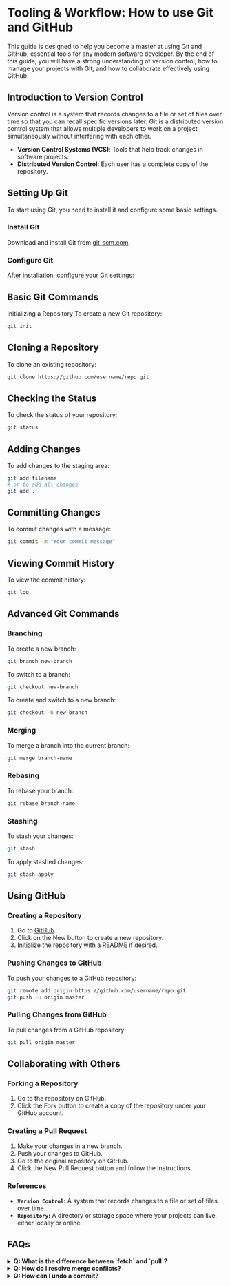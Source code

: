 # Tooling & Workflow: How to use Git and GitHub

This guide is designed to help you become a master at using Git and GitHub, essential tools for any modern software developer. By the end of this guide, you will have a strong understanding of version control, how to manage your projects with Git, and how to collaborate effectively using GitHub.


## Introduction to Version Control
Version control is a system that records changes to a file or set of files over time so that you can recall specific versions later. Git is a distributed version control system that allows multiple developers to work on a project simultaneously without interfering with each other.

<div class="note">
  <ul>
    <li><strong>Version Control Systems (VCS)</strong>: Tools that help track changes in software projects.</li>
    <li><strong>Distributed Version Control</strong>: Each user has a complete copy of the repository.</li>
  </ul>
</div>

## Setting Up Git
To start using Git, you need to install it and configure some basic settings.

### Install Git
Download and install Git from [git-scm.com](https://git-scm.com/).

### Configure Git
After installation, configure your Git settings:

## Basic Git Commands
Initializing a Repository
To create a new Git repository:

```bash
git init
```

## Cloning a Repository
To clone an existing repository:

```bash
git clone https://github.com/username/repo.git
```

## Checking the Status
To check the status of your repository:
```bash
git status
```

## Adding Changes
To add changes to the staging area:
```bash
git add filename
# or to add all changes
git add .
```


## Committing Changes
To commit changes with a message:

```bash
git commit -m "Your commit message"
```

## Viewing Commit History
To view the commit history:
```bash
git log
```

## Advanced Git Commands
### Branching
To create a new branch:
```bash
git branch new-branch
```
To switch to a branch:
```bash
git checkout new-branch
```
To create and switch to a new branch:
```bash
git checkout -b new-branch
```

### Merging
To merge a branch into the current branch:
```bash
git merge branch-name
```
### Rebasing
To rebase your branch:
```bash
git rebase branch-name
```

### Stashing
To stash your changes:
```bash
git stash
```
To apply stashed changes:
```bash
git stash apply
```

## Using GitHub
### Creating a Repository
1. Go to [GitHub](https://www.github.com).
2. Click on the New button to create a new repository.
3. Initialize the repository with a README if desired.
### Pushing Changes to GitHub
To push your changes to a GitHub repository:
```bash
git remote add origin https://github.com/username/repo.git
git push -u origin master
```

### Pulling Changes from GitHub
To pull changes from a GitHub repository:
```bash
git pull origin master
```


## Collaborating with Others
### Forking a Repository
1. Go to the repository on GitHub.
2. Click the Fork button to create a copy of the repository under your GitHub account.

### Creating a Pull Request
1. Make your changes in a new branch.
2. Push your changes to GitHub.
3. Go to the original repository on GitHub.
4. Click the New Pull Request button and follow the instructions.

### References
<div class="explanation">
  <ul>
    <li><strong><code>Version Control</code>:</strong> A system that records changes to a file or set of files over time.</li>
    <li><strong><code>Repository</code>:</strong> A directory or storage space where your projects can live, either locally or online.</li>
  </ul>
</div>



## FAQs
<details>
  <summary><strong>Q: What is the difference between `fetch` and `pull`?</strong></summary>
  <p><strong>A:</strong> `git fetch` downloads new data from a remote repository but does not integrate it with your local repository. `git pull` is a combination of `fetch` and `merge`, fetching the data and then immediately integrating it into your local repository.</p>
</details>
<details>
  <summary><strong>Q: How do I resolve merge conflicts?</strong></summary>
  <p><strong>A:</strong> When a merge conflict occurs, Git will mark the conflicted areas in the file. You need to manually edit the file to resolve the conflicts and then add and commit the resolved file.</p>
</details>
<details>
  <summary><strong>Q: How can I undo a commit?</strong></summary>
  <p><strong>A:</strong> You can use `git revert` to create a new commit that undoes the changes, or `git reset` to move the branch pointer backward to a previous state.</p>
</details>